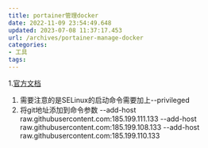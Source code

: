 ```yaml
---
title: portainer管理docker
date: 2022-11-09 23:54:49.648
updated: 2023-07-08 11:37:17.453
url: /archives/portainer-manage-docker
categories: 
- 工具
tags: 
---
```


1.[官方文档](https://docs.portainer.io/start/install/server/docker/linux)
1. 需要注意的是SELinux的启动命令需要加上--privileged
2. 将git地址添加到命令参数 --add-host raw.githubusercontent.com:185.199.111.133 --add-host raw.githubusercontent.com:185.199.108.133 --add-host raw.githubusercontent.com:185.199.110.133